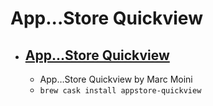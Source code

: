 # App...Store Quickview
- [App...Store Quickview](https://www.marcmoini.com/aq_en.html)
  - 
  - App…Store Quickview by Marc Moini
  - `brew cask install appstore-quickview`
